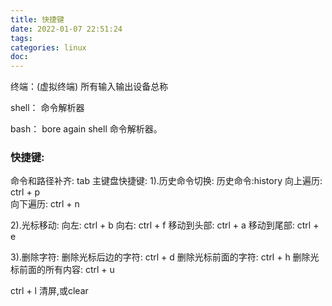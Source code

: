 ```yaml
---
title: 快捷键
date: 2022-01-07 22:51:24
tags:
categories: linux
doc:
---
```


终端：(虚拟终端)  所有输入输出设备总称

shell： 命令解析器

bash： bore again shell 命令解析器。

### 快捷键:

命令和路径补齐: tab
主键盘快捷键:
	1).历史命令切换:
	   历史命令:history
	   向上遍历: ctrl + p    
	   向下遍历: ctrl + n

2).光标移动:
   向左: ctrl + b
   向右: ctrl + f
   移动到头部: ctrl + a
   移动到尾部: ctrl + e

3).删除字符:
   删除光标后边的字符: ctrl + d
   删除光标前面的字符: ctrl + h
   删除光标前面的所有内容: ctrl + u



ctrl + l 清屏,或clear